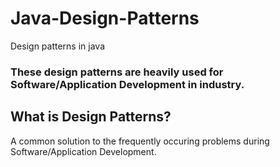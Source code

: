 # Java-Design-Patterns
Design patterns in java

### These design patterns are heavily used for Software/Application Development in industry.

## What is Design Patterns?
  A common solution to the frequently occuring problems during Software/Application Development.
